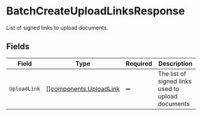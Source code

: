 # BatchCreateUploadLinksResponse

List of signed links to upload documents.


## Fields

| Field                                                            | Type                                                             | Required                                                         | Description                                                      |
| ---------------------------------------------------------------- | ---------------------------------------------------------------- | ---------------------------------------------------------------- | ---------------------------------------------------------------- |
| `UploadLink`                                                     | [][components.UploadLink](../../models/components/uploadlink.md) | :heavy_minus_sign:                                               | The list of signed links used to upload documents                |